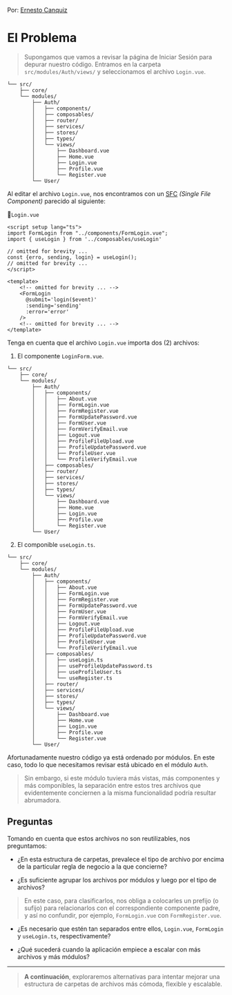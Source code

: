 Por: [Ernesto Canquiz](https://github.com/ecanquiz)

# El Problema

>Supongamos que vamos a revisar la página de Iniciar Sesión para depurar nuestro código. Entramos en la carpeta `src/modules/Auth/views/` y seleccionamos el archivo `Login.vue`.

```sh{14}
└── src/
    ├── core/
    └── modules/
        ├── Auth/
        │   ├── components/
        │   ├── composables/
        │   ├── router/
        │   ├── services/
        │   ├── stores/
        │   ├── types/
        │   └── views/
        │       ├── Dashboard.vue
        │       ├── Home.vue
        │       ├── Login.vue
        │       ├── Profile.vue
        │       └── Register.vue
        └── User/
```

Al editar el archivo `Login.vue`, nos encontramos con un [SFC](https://vuejs.org/guide/scaling-up/sfc) _(Single File Component)_ parecido al siguiente:

📃`Login.vue`
```vue{2,3}
<script setup lang="ts">  
import FormLogin from "../components/FormLogin.vue";
import { useLogin } from '../composables/useLogin'  
  
// omitted for brevity ...
const {erro, sending, login} = useLogin();
// omitted for brevity ...
</script>

<template>
    <!-- omitted for brevity ... -->
    <FormLogin
      @submit='login($event)'
      :sending='sending'
      :error='error'
    />
    <!-- omitted for brevity ... -->
</template>
```

Tenga en cuenta que el archivo `Login.vue` importa dos (2) archivos: 

1) El componente `LoginForm.vue`.
```sh{7,25}
└── src/
    ├── core/
    └── modules/
        ├── Auth/
        │   ├── components/
        │   │   ├── About.vue
        │   │   ├── FormLogin.vue
        │   │   ├── FormRegister.vue
        │   │   ├── FormUpdatePassword.vue
        │   │   ├── FormUser.vue
        │   │   ├── FormVerifyEmail.vue
        │   │   ├── Logout.vue
        │   │   ├── ProfileFileUpload.vue
        │   │   ├── ProfileUpdatePassword.vue
        │   │   ├── ProfileUser.vue
        │   │   └── ProfileVerifyEmail.vue
        │   ├── composables/
        │   ├── router/
        │   ├── services/
        │   ├── stores/
        │   ├── types/
        │   └── views/
        │       ├── Dashboard.vue
        │       ├── Home.vue
        │       ├── Login.vue
        │       ├── Profile.vue
        │       └── Register.vue
        └── User/
```

2) El componible `useLogin.ts`.
```sh{7,18,29}
└── src/
    ├── core/
    └── modules/
        ├── Auth/
        │   ├── components/
        │   │   ├── About.vue
        │   │   ├── FormLogin.vue
        │   │   ├── FormRegister.vue
        │   │   ├── FormUpdatePassword.vue
        │   │   ├── FormUser.vue
        │   │   ├── FormVerifyEmail.vue
        │   │   ├── Logout.vue
        │   │   ├── ProfileFileUpload.vue
        │   │   ├── ProfileUpdatePassword.vue
        │   │   ├── ProfileUser.vue
        │   │   └── ProfileVerifyEmail.vue
        │   ├── composables/
        │   │   ├── useLogin.ts
        │   │   ├── useProfileUpdatePassword.ts
        │   │   ├── useProfileUser.ts
        │   │   └── useRegister.ts
        │   ├── router/
        │   ├── services/
        │   ├── stores/
        │   ├── types/
        │   └── views/
        │       ├── Dashboard.vue
        │       ├── Home.vue
        │       ├── Login.vue
        │       ├── Profile.vue
        │       └── Register.vue
        └── User/
```

Afortunadamente nuestro código ya está ordenado por módulos. En este caso, todo lo que necesitamos revisar está ubicado en el módulo `Auth`.

>Sin embargo, si este módulo tuviera más vistas, más componentes y más componibles, la separación entre estos tres archivos que evidentemente conciernen a la misma funcionalidad podría resultar abrumadora.

## Preguntas

Tomando en cuenta que estos archivos no son reutilizables, nos preguntamos:

- ¿En esta estructura de carpetas, prevalece el tipo de archivo por encima de la particular regla de negocio a la que concierne?

- ¿Es suficiente agrupar los archivos por módulos y luego por el tipo de archivos?
> En este caso, para clasificarlos, nos obliga a colocarles un prefijo (o sufijo) para relacionarlos con el correspondiente componente padre, y así no confundir, por ejemplo, `FormLogin.vue` con `FormRegister.vue`.

- ¿Es necesario que estén tan separados entre ellos, `Login.vue`, `FormLogin` y `useLogin.ts`, respectivamente?

- ¿Qué sucederá cuando la aplicación empiece a escalar con más archivos y más módulos?

---

>**A continuación**, exploraremos alternativas para intentar mejorar una estructura de carpetas de archivos más cómoda, flexible y escalable.
